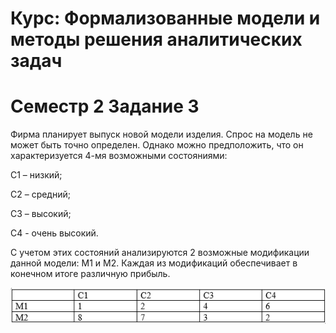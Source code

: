 # Курс: Формализованные модели и методы решения аналитических задач

# Семестр 2 Задание 3

Фирма планирует выпуск новой модели изделия.
Спрос на модель не может быть точно определен. Однако можно предположить, что он характеризуется 4-мя возможными состояниями:

С1 – низкий;

С2 – средний;

С3 – высокий;

С4 - очень высокий.

С учетом этих состояний анализируются 2 возможные модификации данной модели: М1 и М2. Каждая из модификаций обеспечивает в конечном итоге различную прибыль.

![img.png](img.png)
